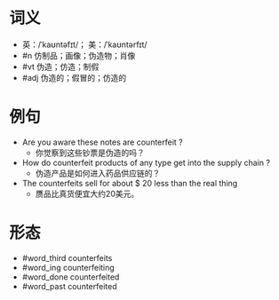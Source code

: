 # 词义
- 英：/ˈkaʊntəfɪt/； 美：/ˈkaʊntərfɪt/
- #n 仿制品；画像；伪造物；肖像
- #vt 伪造；仿造；制假
- #adj 伪造的；假冒的；仿造的
# 例句
- Are you aware these notes are counterfeit ?
	- 你觉察到这些钞票是伪造的吗？
- How do counterfeit products of any type get into the supply chain ?
	- 伪造产品是如何进入药品供应链的？
- The counterfeits sell for about $ 20 less than the real thing
	- 赝品比真货便宜大约20美元。
# 形态
- #word_third counterfeits
- #word_ing counterfeiting
- #word_done counterfeited
- #word_past counterfeited
